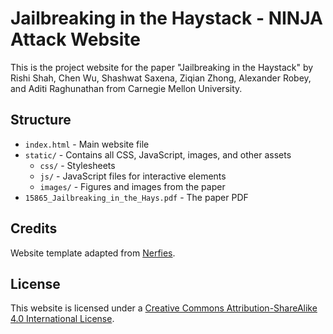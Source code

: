 # Jailbreaking in the Haystack - NINJA Attack Website

This is the project website for the paper "Jailbreaking in the Haystack" by Rishi Shah, Chen Wu, Shashwat Saxena, Ziqian Zhong, Alexander Robey, and Aditi Raghunathan from Carnegie Mellon University.

## Structure

- `index.html` - Main website file
- `static/` - Contains all CSS, JavaScript, images, and other assets
  - `css/` - Stylesheets
  - `js/` - JavaScript files for interactive elements
  - `images/` - Figures and images from the paper
- `15865_Jailbreaking_in_the_Hays.pdf` - The paper PDF

## Credits

Website template adapted from [Nerfies](https://github.com/nerfies/nerfies.github.io).

## License

This website is licensed under a [Creative Commons Attribution-ShareAlike 4.0 International License](http://creativecommons.org/licenses/by-sa/4.0/).
